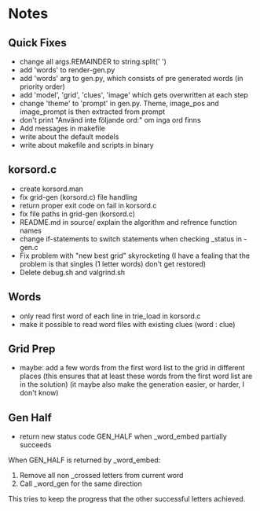 # Notes

## Quick Fixes
- change all args.REMAINDER to string.split(' ')
- add 'words' to render-gen.py
- add 'words' arg to gen.py, which consists of pre generated words (in priority order)
- add 'model', 'grid', 'clues', 'image' which gets overwritten at each step
- change 'theme' to 'prompt' in gen.py. Theme, image_pos and image_prompt is then extracted from prompt
- don't print "Använd inte följande ord:" om inga ord finns
- Add messages in makefile
- write about the default models
- write about makefile and scripts in binary

## korsord.c
- create korsord.man
- fix grid-gen (korsord.c) file handling
- return proper exit code on fail in korsord.c
- fix file paths in grid-gen (korsord.c)
- README.md in source/ explain the algorithm and refrence function names
- change if-statements to switch statements when checking _status in -gen.c
- Fix problem with "new best grid" skyrocketing
  (I have a fealing that the problem is that singles (1 letter words) don't get restored)
- Delete debug.sh and valgrind.sh

## Words
- only read first word of each line in trie_load in korsord.c
- make it possible to read word files with existing clues (word : clue)

## Grid Prep
- maybe: add a few words from the first word list to the grid in different places
  (this ensures that at least these words from the first word list are in the solution)
  (it maybe also make the generation easier, or harder, I don't know)

## Gen Half
- return new status code GEN_HALF when _word_embed partially succeeds

When GEN_HALF is returned by _word_embed:
1. Remove all non _crossed letters from current word
2. Call _word_gen for the same direction

This tries to keep the progress that the other successful letters achieved.
